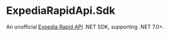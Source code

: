 # ExpediaRapidApi.Sdk

An unofficial [Expedia Rapid API][expedia] .NET SDK, supporting .NET 7.0+.

[expedia]: https://developers.expediagroup.com/docs/products/rapid